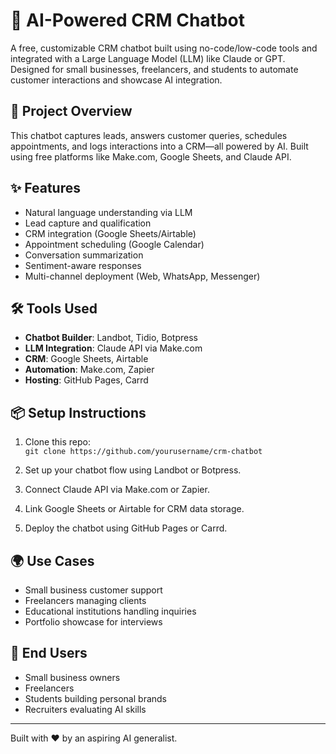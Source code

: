 
# 🤖 AI-Powered CRM Chatbot

A free, customizable CRM chatbot built using no-code/low-code tools and integrated with a Large Language Model (LLM) like Claude or GPT. Designed for small businesses, freelancers, and students to automate customer interactions and showcase AI integration.

## 🚀 Project Overview

This chatbot captures leads, answers customer queries, schedules appointments, and logs interactions into a CRM—all powered by AI. Built using free platforms like Make.com, Google Sheets, and Claude API.

## ✨ Features

- Natural language understanding via LLM
- Lead capture and qualification
- CRM integration (Google Sheets/Airtable)
- Appointment scheduling (Google Calendar)
- Conversation summarization
- Sentiment-aware responses
- Multi-channel deployment (Web, WhatsApp, Messenger)

## 🛠 Tools Used

- **Chatbot Builder**: Landbot, Tidio, Botpress
- **LLM Integration**: Claude API via Make.com
- **CRM**: Google Sheets, Airtable
- **Automation**: Make.com, Zapier
- **Hosting**: GitHub Pages, Carrd

## 📦 Setup Instructions

1. Clone this repo:  
   `git clone https://github.com/yourusername/crm-chatbot`

2. Set up your chatbot flow using Landbot or Botpress.

3. Connect Claude API via Make.com or Zapier.

4. Link Google Sheets or Airtable for CRM data storage.

5. Deploy the chatbot using GitHub Pages or Carrd.

## 🌍 Use Cases

- Small business customer support
- Freelancers managing clients
- Educational institutions handling inquiries
- Portfolio showcase for interviews

## 👥 End Users

- Small business owners
- Freelancers
- Students building personal brands
- Recruiters evaluating AI skills

---

Built with ❤️ by an aspiring AI generalist.

